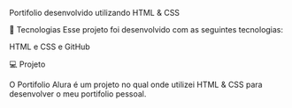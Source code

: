 Portifolio desenvolvido utilizando HTML & CSS

🚀 Tecnologias 
Esse projeto foi desenvolvido com as seguintes tecnologias:

HTML e CSS e GitHub

💻 Projeto

O Portifolio Alura é um projeto no qual onde utilizei HTML & CSS para desenvolver o meu portifolio pessoal.
